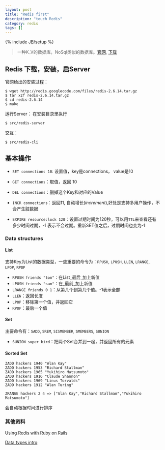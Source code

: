 ```yaml
---
layout: post
title: "Redis first"
description: "touch Redis"
category: redis
tags: []
---
```

{% include JB/setup %}

> 一种K_V的数据库，NoSql类似的数据库。[官网](http://redis.io/), [下载](http://redis.io/download)

## Redis 下载，安装，启Server

官网给出的安装过程：

```
$ wget http://redis.googlecode.com/files/redis-2.6.14.tar.gz
$ tar xzf redis-2.6.14.tar.gz
$ cd redis-2.6.14
$ make
```

运行Server：
在安装目录里执行
```
$ src/redis-server
```

交互：
```
$ src/redis-cli
```

## 基本操作
* `SET connections 10`: 设置值，key是connections， value是10
* `GET connections`：取值，返回 10
* `DEL connections`：删掉这个Key和对应的Value
* `INCR connections`：返回11, 自动增长(*increment*),好处是支持多用户操作，不会产生脏数据

* `EXPIRE resource:lock 120`：设置过期时间为120秒，可以用`TTL`来查看还有多少时间过期，-1 表示不会过期。重新SET值之后，过期时间也变为-1

### Data structures
#### List
支持Key为List的数据类型，一些重要的命令为：`RPUSH`, `LPUSH`, `LLEN`, `LRANGE`, `LPOP`, `RPOP`
* `RPUSH friends "tom"`：在List_最后_加上新值
* `LPUSH friends "sam"`：在_最前_加上新值
* `LRANGE friends 0 1`：从第几个到第几个值。-1表示全部
* `LLEN`：返回长度
* `LPOP`：移除第一个值，并返回它
* `RPOP`：最后一个值

#### Set
主要命令有：`SADD`, `SREM`, `SISMEMBER`, `SMEMBERS`, `SUNION`
* `SUNION super bird`：把两个Set合并到一起，并返回所有的元素

#### Sorted Set

```
ZADD hackers 1940 "Alan Kay"
ZADD hackers 1953 "Richard Stallman"
ZADD hackers 1965 "Yukihiro Matsumoto"
ZADD hackers 1916 "Claude Shannon"
ZADD hackers 1969 "Linus Torvalds"
ZADD hackers 1912 "Alan Turing"

ZRANGE hackers 2 4 => ["Alan Kay","Richard Stallman","Yukihiro Matsumoto"]
```

会自动根据时间进行排序

### 其他资料
[Using Redis with Ruby on Rails](http://jimneath.org/2011/03/24/using-redis-with-ruby-on-rails.html)

[Data types intro](http://redis.io/topics/data-types-intro)

